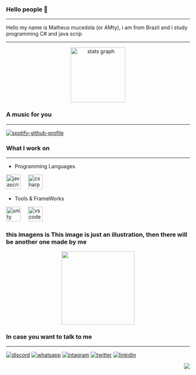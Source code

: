 
### Hello people 👏
---
Hello my name is Matheus mucedola (or AMty), i am from Brazil and i study programming
C# and java scrip 


---
<div align="center">
  <img src="https://github-readme-stats.vercel.app/api?username=AMty0&hide_title=false&hide_rank=false&show_icons=true&include_all_commits=true&count_private=true&disable_animations=false&theme=dracula&locale=en&hide_border=false&order=1" height="150" alt="stats graph"  />
  
</div>



### A music for you
---
[![spotify-github-profile](https://spotify-github-profile.vercel.app/api/view?uid=31b4pu4ci7of7wvpsts7xt3bykfa&cover_image=true&theme=novatorem&show_offline=true&background_color=121212&interchange=false&bar_color=53b14f&bar_color_cover=true)](https://spotify-github-profile.vercel.app/api/view?uid=31b4pu4ci7of7wvpsts7xt3bykfa&redirect=true)

### What I work on
---
 * Programming Languages

<div align="left">
  <img src="https://cdn.jsdelivr.net/gh/devicons/devicon/icons/javascript/javascript-original.svg" height="40" alt="javascript logo"  />
  <img width="12" />
  <img src="https://cdn.jsdelivr.net/gh/devicons/devicon/icons/csharp/csharp-original.svg" height="40" alt="csharp logo"  />
</div>

* Tools & FrameWorks

<div align="left">
  <img src="https://cdn.jsdelivr.net/gh/devicons/devicon/icons/unity/unity-original.svg" height="40" alt="unity logo"  />
  <img width="12" />
  <img src="https://cdn.jsdelivr.net/gh/devicons/devicon/icons/vscode/vscode-original.svg" height="40" alt="vscode logo"  />
</div>

### this imagens is This image is just an illustration, then there will be another one made by me

<div align="center">
  <img height="200" src="https://images3.memedroid.com/images/UPLOADED255/5ea9c6d5abe98.jpeg"  />
</div>


### In case you want to talk to me
  ---
[![discord](https://img.shields.io/badge/Discord-7289DA?style=for-the-badge&logo=discord&logoColor=white)](https://discord.com/api/guilds/1042159497499652116/widget.json)
[![whatsapp](https://img.shields.io/badge/WhatsApp-25D366?style=for-the-badge&logo=whatsapp&logoColor=white)](https://wa.me/5511951530912)
[![intagram](https://img.shields.io/badge/Instagram-E4405F?style=for-the-badge&logo=instagram&logoColor=white)](https://www.instagram.com/amty_lost/)
[![twitter](https://img.shields.io/badge/Twitter-1DA1F2?style=for-the-badge&logo=twitter&logoColor=white)](https://twitter.com/AMty_lost)
[![linkidin](https://img.shields.io/badge/LinkedIn-0077B5?style=for-the-badge&logo=linkedin&logoColor=white)](https://www.linkedin.com/in/matheus-mucedola-8064b4309/)



<div align="right">
  <img src="https://profile-counter.glitch.me/AMty0/count.svg?"  />
</div>

###
